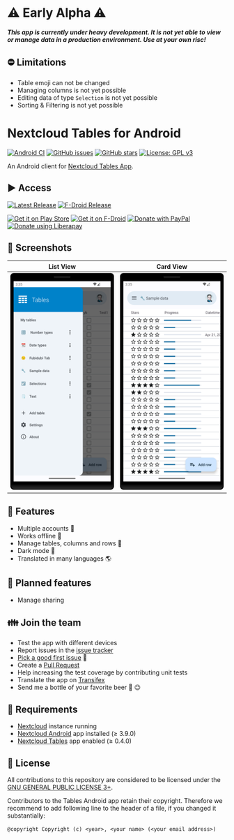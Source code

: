 # ⚠️ Early Alpha ⚠️

***This app is currently under heavy development. It is not yet able to view or manage data in a production environment. Use at your own risc!***

## ⛔ Limitations

- Table emoji can not be changed
- Managing columns is not yet possible
- Editing data of type `Selection` is not yet possible
- Sorting & Filtering is not yet possible

# Nextcloud Tables for Android

[![Android CI](https://github.com/stefan-niedermann/nextcloud-tables/workflows/Android%20CI/badge.svg)](https://github.com/stefan-niedermann/nextcloud-tables/actions)
[![GitHub issues](https://img.shields.io/github/issues/stefan-niedermann/nextcloud-tables.svg)](https://github.com/stefan-niedermann/nextcloud-tables/issues)
[![GitHub stars](https://img.shields.io/github/stars/stefan-niedermann/nextcloud-tables.svg)](https://github.com/stefan-niedermann/nextcloud-tables/stargazers)
[![License: GPL v3](https://img.shields.io/badge/License-GPL%20v3-blue.svg)](https://www.gnu.org/licenses/gpl-3.0)

An Android client for [Nextcloud Tables App](https://github.com/nextcloud/tables/).

## ▶️ Access

[![Latest Release](https://img.shields.io/github/v/tag/stefan-niedermann/nextcloud-tables?label=latest+release&sort=semver)](https://github.com/stefan-niedermann/nextcloud-tables/releases)
[![F-Droid Release](https://img.shields.io/f-droid/v/it.niedermann.nextcloud.tables)](https://f-droid.org/de/packages/it.niedermann.nextcloud.tables/)

[<img src="https://play.google.com/intl/en_us/badges/images/generic/en_badge_web_generic.png"
alt="Get it on Play Store"
height="80">](https://play.google.com/store/apps/details?id=it.niedermann.nextcloud.tables.play)
[<img src="https://f-droid.org/badge/get-it-on.png"
alt="Get it on F-Droid"
height="80">](https://f-droid.org/repository/browse/?fdid=it.niedermann.nextcloud.tables)
[<img src="https://raw.githubusercontent.com/stefan-niedermann/paypal-donate-button/master/paypal-donate-button.png"
alt="Donate with PayPal"
height="80">](https://www.paypal.com/cgi-bin/webscr?cmd=_s-xclick&hosted_button_id=ZD39ZE7MGEGBL&source=url)
[<img src="https://raw.githubusercontent.com/stefan-niedermann/DonateButtons/master/LiberaPay.png"
alt="Donate using Liberapay"
height="80">](https://liberapay.com/stefan-niedermann/donate)

## 👀 Screenshots

| List View                                                                                  | Card View                                                                             |
|--------------------------------------------------------------------------------------------|---------------------------------------------------------------------------------------|
| ![Screenshot of list view](/fastlane/metadata/android/en-US/images/phoneScreenshots/1.png) | ![Screenshot of card](/fastlane/metadata/android/en-US/images/phoneScreenshots/2.png) |

## 🚀 Features
* Multiple accounts 👥
* Works offline 🔌
* Manage tables, columns and rows 📝
* Dark mode 🌙
* Translated in many languages 🌎

## 🏁 Planned features
* Manage sharing

## 👪 Join the team
* Test the app with different devices
* Report issues in the [issue tracker](https://github.com/stefan-niedermann/nextcloud-tables/issues)
* [Pick a good first issue](https://github.com/stefan-niedermann/nextcloud-tables/labels/good%20first%20issue) :notebook:
* Create a [Pull Request](https://opensource.guide/how-to-contribute/#opening-a-pull-request)
* Help increasing the test coverage by contributing unit tests
* Translate the app on [Transifex](https://app.transifex.com/nextcloud/nextcloud/android-tables/)
* Send me a bottle of your favorite beer :beers: :wink:

## 🔗 Requirements
* [Nextcloud](https://nextcloud.com/) instance running
* [Nextcloud Android](https://github.com/nextcloud/android) app installed (≥ 3.9.0)
* [Nextcloud Tables](https://github.com/nextcloud/tables) app enabled (≥ 0.4.0)

## 📓 License
All contributions to this repository are considered to be licensed under the [GNU GENERAL PUBLIC LICENSE 3+](/LICENSE).

Contributors to the Tables Android app retain their copyright. Therefore we recommend to add following line to the header of a file, if you changed it substantially:

```
@copyright Copyright (c) <year>, <your name> (<your email address>)
```
